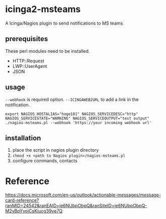 # icinga2-msteams
A Icinga/Nagios plugin to send notifications to MS teams

## prerequisites

These perl modules need to be installed.

 - HTTP::Request
 - LWP::UserAgent
 - JSON

## usage

`--webhook` is required option. 
`--ICINGAWEB2URL` to add a link in the notification.

```
export NAGIOS_HOSTALIAS="hoge101" NAGIOS_SERVICEDESC="http" NAGIOS_SERVICESTATE="WARNING" NAGIOS_SERVICEOUTPUT="test output"
./nagios-msteams.pl --webhook 'https://your incoming webhook url'
```

## installation

1. place the script in nagios plugin directory
2. `chmod +x <path to Nagios plugin>/nagios-msteams.pl`
3. configure commands, contacts


# Reference

https://docs.microsoft.com/en-us/outlook/actionable-messages/message-card-reference?ranMID=24542&ranEAID=je6NUbpObpQ&ranSiteID=je6NUbpObpQ-M2yBpYvoiCsKiucg39ve7Q
